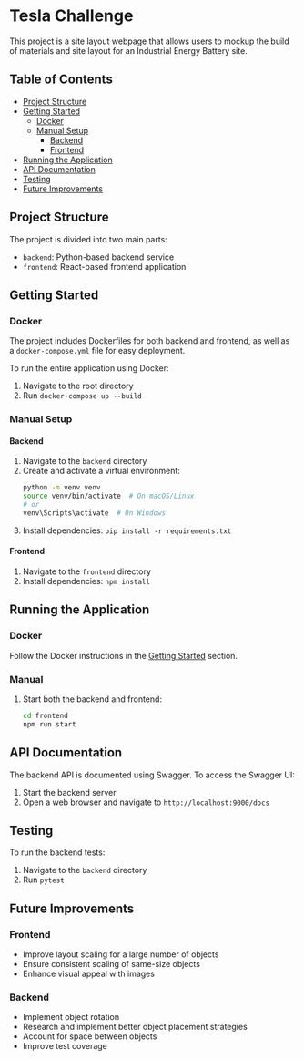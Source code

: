 # Tesla Challenge

This project is a site layout webpage that allows users to mockup the build of materials and site layout for an Industrial Energy Battery site.

## Table of Contents
- [Project Structure](#project-structure)
- [Getting Started](#getting-started)
  - [Docker](#docker)
  - [Manual Setup](#manual-setup)
    - [Backend](#backend)
    - [Frontend](#frontend)
- [Running the Application](#running-the-application)
- [API Documentation](#api-documentation)
- [Testing](#testing)
- [Future Improvements](#future-improvements)

## Project Structure

The project is divided into two main parts:
- `backend`: Python-based backend service
- `frontend`: React-based frontend application

## Getting Started

### Docker

The project includes Dockerfiles for both backend and frontend, as well as a `docker-compose.yml` file for easy deployment.

To run the entire application using Docker:
1. Navigate to the root directory
2. Run `docker-compose up --build`

### Manual Setup

#### Backend

1. Navigate to the `backend` directory
2. Create and activate a virtual environment:
   ```bash
   python -m venv venv
   source venv/bin/activate  # On macOS/Linux
   # or
   venv\Scripts\activate  # On Windows
   ```
3. Install dependencies: `pip install -r requirements.txt`

#### Frontend

1. Navigate to the `frontend` directory
2. Install dependencies: `npm install`

## Running the Application

### Docker
Follow the Docker instructions in the [Getting Started](#docker) section.

### Manual
1. Start both the backend and frontend:
   ```bash
   cd frontend
   npm run start
   ```

## API Documentation

The backend API is documented using Swagger. To access the Swagger UI:

1. Start the backend server
2. Open a web browser and navigate to `http://localhost:9000/docs`

## Testing

To run the backend tests:
1. Navigate to the `backend` directory
2. Run `pytest`

## Future Improvements

### Frontend
- Improve layout scaling for a large number of objects
- Ensure consistent scaling of same-size objects
- Enhance visual appeal with images

### Backend
- Implement object rotation
- Research and implement better object placement strategies
- Account for space between objects
- Improve test coverage



